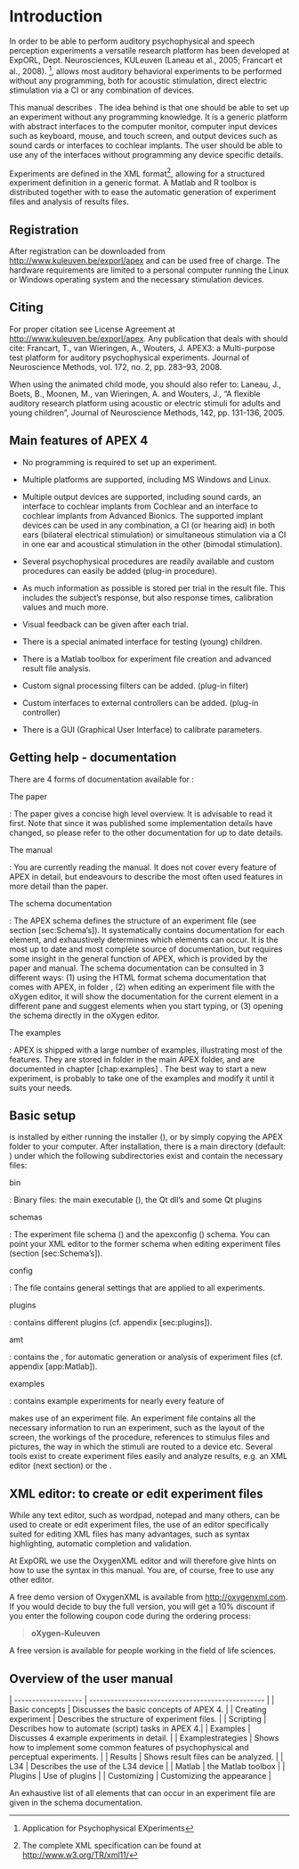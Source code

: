 Introduction
============

In order to be able to perform auditory psychophysical and speech
perception experiments a versatile research platform has been developed
at ExpORL, Dept. Neurosciences, KULeuven (Laneau et al., 2005; Francart
et al., 2008). [^1], allows most auditory behavioral experiments to be
performed without any programming, both for acoustic stimulation, direct
electric stimulation via a CI or any combination of devices.

This manual describes . The idea behind is that one should be able to
set up an experiment without any programming knowledge. It is a generic
platform with abstract interfaces to the computer monitor, computer
input devices such as keyboard, mouse, and touch screen, and output
devices such as sound cards or interfaces to cochlear implants. The user
should be able to use any of the interfaces without programming any
device specific details.

Experiments are defined in the <span>XML</span> format[^2], allowing for
a structured experiment definition in a generic format. A Matlab and R
toolbox is distributed together with to ease the automatic generation of
experiment files and analysis of results files.

Registration
------------

After registration can be downloaded from
<http://www.kuleuven.be/exporl/apex> and can be used free of charge. The
hardware requirements are limited to a personal computer running the
Linux or Windows operating system and the necessary stimulation devices.

Citing
------

For proper citation see License Agreement at
<http://www.kuleuven.be/exporl/apex>. Any publication that deals with
should cite: Francart, T., van Wieringen, A., Wouters, J. APEX3: a
Multi-purpose test platform for auditory psychophysical experiments.
Journal of Neuroscience Methods, vol. 172, no. 2, pp. 283–93, 2008.

When using the animated child mode, you should also refer to: Laneau,
J., Boets, B., Moonen, M., van Wieringen, A. and Wouters, J., “A
flexible auditory research platform using acoustic or electric stimuli
for adults and young children”, Journal of Neuroscience Methods, 142,
pp. 131-136, 2005.

Main features of APEX 4
----------------------

-   No programming is required to set up an experiment.

-   Multiple platforms are supported, including MS Windows and Linux.

-   Multiple output devices are supported, including sound cards, an
    interface to cochlear implants from Cochlear and an interface to
    cochlear implants from Advanced Bionics. The supported implant
    devices can be used in any combination, a CI (or hearing aid) in
    both ears (bilateral electrical stimulation) or simultaneous
    stimulation via a CI in one ear and acoustical stimulation in the
    other (bimodal stimulation).

-   Several psychophysical procedures are readily available and custom
    procedures can easily be added (plug-in procedure).

-   As much information as possible is stored per trial in the
    result file. This includes the subject’s response, but also response
    times, calibration values and much more.

-   Visual feedback can be given after each trial.

-   There is a special animated interface for testing (young) children.

-   There is a Matlab toolbox for experiment file creation and advanced
    result file analysis.

-   Custom signal processing filters can be added. (plug-in filter)

-   Custom interfaces to external controllers can be added.
    (plug-in controller)

-   There is a <span>GUI</span> (Graphical User Interface) to
    calibrate parameters.

Getting help - documentation
----------------------------

There are 4 forms of documentation available for :

The paper

:   The paper gives a concise high level overview. It is advisable to
    read it first. Note that since it was published some implementation
    details have changed, so please refer to the other documentation for
    up to date details.

The manual

:   You are currently reading the manual. It does not cover every
    feature of APEX in detail, but endeavours to describe the most often
    used features in more detail than the paper.

The schema documentation

:   The APEX schema defines the structure of an experiment file (see
    section <span>\[</span>sec:Schema’s<span>\]</span>). It
    systematically contains documentation for each element, and
    exhaustively determines which elements can occur. It is the most up
    to date and most complete source of documentation, but requires some
    insight in the general function of APEX, which is provided by the
    paper and manual. The schema documentation can be consulted in 3
    different ways: (1) using the HTML format schema documentation that
    comes with APEX, in folder , (2) when editing an experiment file
    with the oXygen editor, it will show the documentation for the
    current element in a different pane and suggest elements when you
    start typing, or (3) opening the schema directly in the
    oXygen editor.

The examples

:   APEX is shipped with a large number of examples, illustrating most
    of the features. They are stored in folder in the main APEX folder,
    and are documented in
    chapter <span>\[</span>chap:examples<span>\]</span> . The best way
    to start a new experiment, is probably to take one of the examples
    and modify it until it suits your needs.

<!-- Style conventions of the manual -->
<!-- ------------------------------- -->

<!-- In this manual different style conventions are used: -->

<!-- -   example fragment of XML -->

<!-- -   Information specific to the use of the program OxygenXML is -->
<!--     formatted as follows: -->

<!-- -   a different font is used  -->

Basic setup
-----------

is installed by either running the installer (), or by simply copying
the APEX folder to your computer. After installation, there is a main
directory (default: ) under which the following subdirectories exist and
contain the necessary files:

bin

:   Binary files: the main executable (), the Qt dll’s and some Qt
    plugins

schemas

:   The experiment file schema () and the apexconfig () schema. You can
    point your XML editor to the former schema when editing experiment
    files (section <span>\[</span>sec:Schema’s<span>\]</span>).

config

:   The file contains general settings that are applied to
    all experiments.

plugins

:   contains different plugins (cf.
    appendix <span>\[</span>sec:plugins<span>\]</span>).

amt

:   contains the , for automatic generation or analysis of experiment
    files (cf. appendix <span>\[</span>app:Matlab<span>\]</span>).

examples

:   contains example experiments for nearly every feature of

makes use of an experiment file. An experiment file contains all the
necessary information to run an experiment, such as the layout of the
screen, the workings of the procedure, references to stimulus files and
pictures, the way in which the stimuli are routed to a device etc.
Several tools exist to create experiment files easily and analyze
results, e.g. an XML editor (next section) or the .

XML editor: to create or edit experiment files <a name="xmleditor"/>
---------------------------------------------------------------------

While any text editor, such as wordpad, notepad and many others, can be
used to create or edit experiment files, the use of an editor
specifically suited for editing XML files has many advantages, such as
syntax highlighting, automatic completion and validation.

At ExpORL we use the OxygenXML editor and will therefore give hints on
how to use the syntax in this manual. You are, of course, free to use
any other editor.

A free demo version of OxygenXML is available from
<http://oxygenxml.com>. If you would decide to buy the full version, you
will get a 10% discount if you enter the following coupon code during
the ordering process:

> **oXygen-Kuleuven**

A free version is available for people working in the field of life
sciences.

Overview of the user manual
---------------------------

| ------------------- | ------------------------------------------------- |
| Basic concepts      | Discusses the basic concepts of APEX 4.            |
| Creating experiment | Describes the structure of experiment files.      |
| Scripting           | Describes how to automate (script) tasks in APEX 4.|
| Examples            | Discusses 4 example experiments in detail.        |
| Examplestrategies   | Shows how to implement some common features of psychophysical and perceptual experiments.                                                               |
| Results             | Shows result files can be analyzed.               |
| L34                 | Describes the use of the L34 device               |
| Matlab              | the Matlab toolbox                                |
| Plugins             | Use of plugins                                    |
| Customizing         | Customizing the appearance                        |

An exhaustive list of all elements that can occur in an experiment file
are given in the schema documentation.

[^1]: Application for Psychophysical EXperiments

[^2]: The complete XML specification can be found at
    <http://www.w3.org/TR/xml11/>
